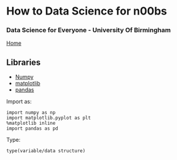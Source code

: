 # How to Data Science for n00bs
### Data Science for Everyone - University Of Birmingham

[Home](../index.md)

## Libraries
- [Numpy](docs/numpy.md)
- [matplotlib](docs/matplotlib.md)
- [pandas](docs/data-frames.md)

Import as:

    import numpy as np
    import matplotlib.pyplot as plt
    %matplotlib inline
    import pandas as pd 

Type:

    type(variable/data structure)